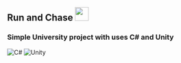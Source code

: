 <h2> Run and Chase </a> 
<img src="(https://i.gifer.com/S4Yk.gif)" height="32"/></h2>

 <h3>Simple University project with uses C# and Unity </h3>
 
![C#](https://img.shields.io/badge/c#-%23ED8B00.svg?style=for-the-badge&logo=C#&logoColor=white)
![Unity](https://img.shields.io/badge/unity-%230095D5.svg?style=for-the-badge&logo=unity&logoColor=white)
